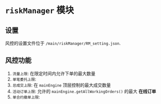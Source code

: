# `riskManager` 模块

## 设置

风控的设置文件位于 `/main/riskManager/RM_setting.json`.

## 风控功能

1. `流量上限`: 在限定时间内允许下单的最大数量
2. `单笔委托上限`: 
3. `总成交上限`: 在 `mainEngine` 顶层控制的最大成交数量
4. `活动订单上限`: 允许的 `mainEngine.getAllWorkingOrders()` 的最大 **在线订单**
5. `单合约撤单上限`: 
